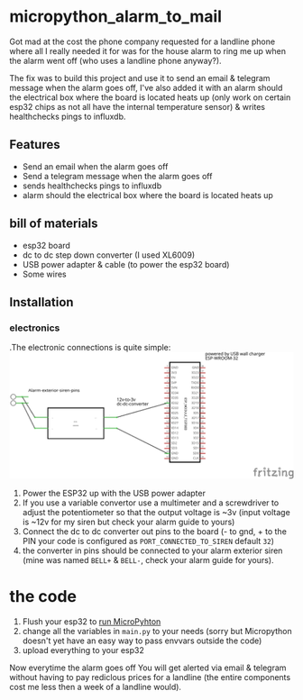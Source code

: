 # micropython_alarm_to_mail

Got mad at the cost the phone company requested for a landline phone where all I really needed it for was for the house alarm to ring me up when the alarm went off (who uses a landline phone anyway?).

The fix was to build this project and use it to send an email & telegram message when the alarm goes off, I've also added it with an alarm should the electrical box where the board is located heats up (only work on certain esp32 chips as not all have the internal temperature sensor) & writes healthchecks pings to influxdb.

## Features

* Send an email when the alarm goes off
* Send a telegram message when the alarm goes off
* sends healthchecks pings to influxdb
* alarm should the electrical box where the board is located heats up

## bill of materials

* esp32 board
* dc to dc step down converter (I used XL6009)
* USB power adapter & cable (to power the esp32 board)
* Some wires

## Installation

### electronics
.The electronic connections is quite simple:
![Wiring_diagram](electronics/diagram.jpg?raw=true)

1. Power the ESP32 up with the USB power adapter 
2. If you use a variable convertor use a multimeter and a screwdriver to adjust the potentiometer so that the output voltage is ~3v (input voltage is ~12v for my siren but check your alarm guide to yours)
3. Connect the dc to dc converter out pins to the board (- to gnd, + to the PIN your code is configured as `PORT_CONNECTED_TO_SIREN` default `32`)
4. the converter in pins should be connected to your alarm exterior siren (mine was named `BELL+` & `BELL-`, check your alarm guide for yours).

# the code
1. Flush your esp32 to [run MicroPyhton](https://docs.micropython.org/en/latest/esp32/tutorial/intro.html)
2. change all the variables in `main.py` to your needs (sorry but Micropython doesn't yet have an easy way to pass envvars outside the code)
3. upload everything to your esp32

Now everytime the alarm goes off You will get alerted via email & telegram without having to pay rediclous prices for a landline (the entire components cost me less then a week of a landline would).